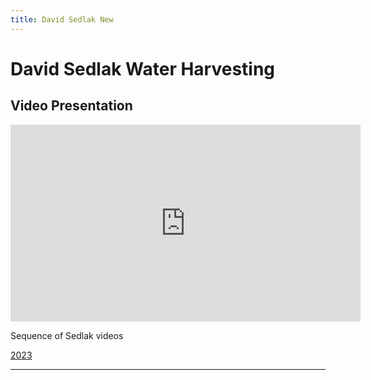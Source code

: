 ```yaml
---
title: David Sedlak New
---
```






# David Sedlak Water Harvesting

## Video Presentation

<iframe width="560" height="315" src="https://www.youtube.com/embed/0LRN8mUEbLg?si=ZQxiI09QtkSAaiPq" title="Water Adventures" frameborder="0" allow="accelerometer; autoplay; clipboard-write; encrypted-media; gyroscope; picture-in-picture; web-share" referrerpolicy="strict-origin-when-cross-origin" allowfullscreen></iframe>



Sequence of Sedlak videos

[2023](https://youtu.be/0LRN8mUEbLg)


---


